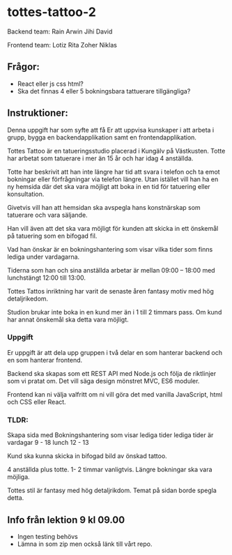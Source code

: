 # tottes-tattoo-2

Backend team:
Rain
Arwin
Jihi
David

Frontend team:
Lotiz
Rita
Zoher
Niklas

## Frågor:

- React eller js css html?
- Ska det finnas 4 eller 5 bokningsbara tattuerare tillgängliga?

## Instruktioner:

Denna uppgift har som syfte att få Er att uppvisa kunskaper i att arbeta i grupp, bygga en backendapplikation samt en frontendapplikation.

Tottes Tattoo är en tatueringsstudio placerad i Kungälv på Västkusten. Totte har arbetat som tatuerare i mer än 15 år och har idag 4 anställda.

Totte har beskrivit att han inte längre har tid att svara i telefon och ta emot bokningar eller förfrågningar via telefon längre. Utan istället vill han ha en ny hemsida där det ska vara möjligt att boka in en tid för tatuering eller konsultation.

Givetvis vill han att hemsidan ska avspegla hans konstnärskap som tatuerare och vara säljande.

Han vill även att det ska vara möjligt för kunden att skicka in ett önskemål på tatuering som en bifogad fil.

Vad han önskar är en bokningshantering som visar vilka tider som finns lediga under vardagarna.

Tiderna som han och sina anställda arbetar är mellan 09:00 – 18:00 med lunchstängt 12:00 till 13:00.

Tottes Tattos inriktning har varit de senaste åren fantasy motiv med hög detaljrikedom.

Studion brukar inte boka in en kund mer än i 1 till 2 timmars pass. Om kund har annat önskemål ska detta vara möjligt.

### Uppgift

Er uppgift är att dela upp gruppen i två delar en som hanterar backend och en som hanterar frontend.

Backend ska skapas som ett REST API med Node.js och följa de riktlinjer som vi pratat om. Det vill säga design mönstret MVC, ES6 moduler.

Frontend kan ni välja valfritt om ni vill göra det med vanilla JavaScript, html och CSS eller React.

### TLDR:

Skapa sida med Bokningshantering som visar lediga tider
lediga tider är vardagar 9 - 18
lunch 12 - 13

Kund ska kunna skicka in bifogad bild av önskad tattoo.

4 anställda plus totte.
1- 2 timmar vanligtvis. Längre bokningar ska vara möjliga.

Tottes stil är fantasy med hög detaljrikdom. Temat på sidan borde spegla detta.

## Info från lektion 9 kl 09.00

- Ingen testing behövs
- Lämna in som zip men också länk till vårt repo.
